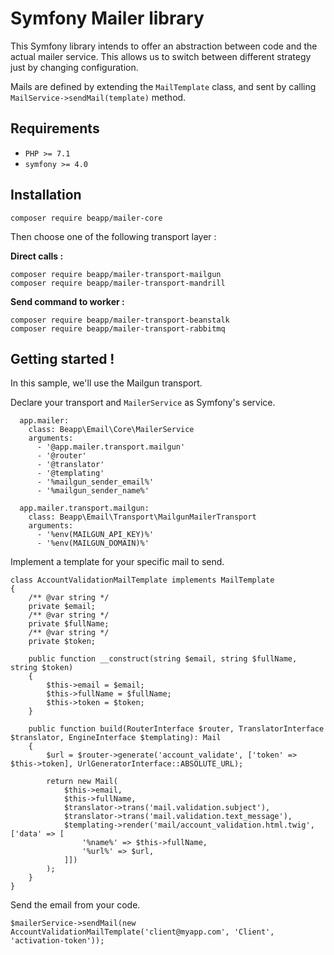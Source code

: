 # Symfony Mailer library

This Symfony library intends to offer an abstraction between code and the actual mailer service. This allows us to switch between different strategy just by changing configuration.

Mails are defined by extending the `MailTemplate` class, and sent by calling `MailService->sendMail(template)` method.

## Requirements

* `PHP >= 7.1`
* `symfony >= 4.0`


## Installation

```
composer require beapp/mailer-core
```

Then choose one of the following transport layer :

**Direct calls :**
```
composer require beapp/mailer-transport-mailgun
composer require beapp/mailer-transport-mandrill
```

**Send command to worker :**
```
composer require beapp/mailer-transport-beanstalk
composer require beapp/mailer-transport-rabbitmq
```


## Getting started !

In this sample, we'll use the Mailgun transport.

Declare your transport and `MailerService` as Symfony's service.

```
  app.mailer:
    class: Beapp\Email\Core\MailerService
    arguments:
      - '@app.mailer.transport.mailgun'
      - '@router'
      - '@translator'
      - '@templating'
      - '%mailgun_sender_email%'
      - '%mailgun_sender_name%'
      
  app.mailer.transport.mailgun:
    class: Beapp\Email\Transport\MailgunMailerTransport
    arguments:
      - '%env(MAILGUN_API_KEY)%'
      - '%env(MAILGUN_DOMAIN)%'
```

Implement a template for your specific mail to send.

```
class AccountValidationMailTemplate implements MailTemplate
{
    /** @var string */
    private $email;
    /** @var string */
    private $fullName;
    /** @var string */
    private $token;

    public function __construct(string $email, string $fullName, string $token)
    {
        $this->email = $email;
        $this->fullName = $fullName;
        $this->token = $token;
    }

    public function build(RouterInterface $router, TranslatorInterface $translator, EngineInterface $templating): Mail
    {
        $url = $router->generate('account_validate', ['token' => $this->token], UrlGeneratorInterface::ABSOLUTE_URL);

        return new Mail(
            $this->email,
            $this->fullName,
            $translator->trans('mail.validation.subject'),
            $translator->trans('mail.validation.text_message'),
            $templating->render('mail/account_validation.html.twig', ['data' => [
                '%name%' => $this->fullName,
                '%url%' => $url,
            ]])
        );
    }
}
```

Send the email from your code.

```
$mailerService->sendMail(new AccountValidationMailTemplate('client@myapp.com', 'Client', 'activation-token'));
```
